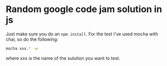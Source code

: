 Random google code jam solution in js
=====================================
Just make sure you do an `npm install`. For the test I've used mocha with chai, so do the following:

```bash
mocha xxx.* -w
```

where xxx is the name of the sulution you want to test.
